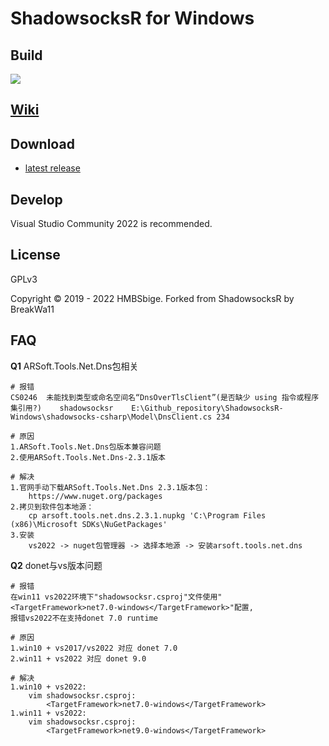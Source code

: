 ShadowsocksR for Windows
=======================


## Build

[![](https://github.com/HMBSbige/ShadowsocksR-Windows/workflows/CI/badge.svg)](https://github.com/HMBSbige/ShadowsocksR-Windows/actions)

## [Wiki](https://github.com/HMBSbige/ShadowsocksR-Windows/wiki)

## Download

* [latest release]

## Develop

Visual Studio Community 2022 is recommended.

## License

GPLv3

Copyright © 2019 - 2022 HMBSbige. Forked from ShadowsocksR by BreakWa11

[latest release]: https://github.com/HMBSbige/ShadowsocksR-Windows/releases

## FAQ
**Q1** ARSoft.Tools.Net.Dns包相关
```
# 报错
CS0246  未能找到类型或命名空间名“DnsOverTlsClient”(是否缺少 using 指令或程序集引用?)    shadowsocksr    E:\Github_repository\ShadowsocksR-Windows\shadowsocks-csharp\Model\DnsClient.cs 234 

# 原因
1.ARSoft.Tools.Net.Dns包版本兼容问题
2.使用ARSoft.Tools.Net.Dns-2.3.1版本

# 解决
1.官网手动下载ARSoft.Tools.Net.Dns 2.3.1版本包：
	https://www.nuget.org/packages
2.拷贝到软件包本地源：
	cp arsoft.tools.net.dns.2.3.1.nupkg 'C:\Program Files (x86)\Microsoft SDKs\NuGetPackages'
3.安装
	vs2022 -> nuget包管理器 -> 选择本地源 -> 安装arsoft.tools.net.dns
```

**Q2** donet与vs版本问题
```
# 报错
在win11 vs2022环境下"shadowsocksr.csproj"文件使用"<TargetFramework>net7.0-windows</TargetFramework>"配置,
报错vs2022不在支持donet 7.0 runtime

# 原因
1.win10 + vs2017/vs2022 对应 donet 7.0
2.win11 + vs2022 对应 donet 9.0

# 解决
1.win10 + vs2022:
	vim shadowsocksr.csproj:
		<TargetFramework>net7.0-windows</TargetFramework>
1.win11 + vs2022:
	vim shadowsocksr.csproj:
		<TargetFramework>net9.0-windows</TargetFramework>
```
